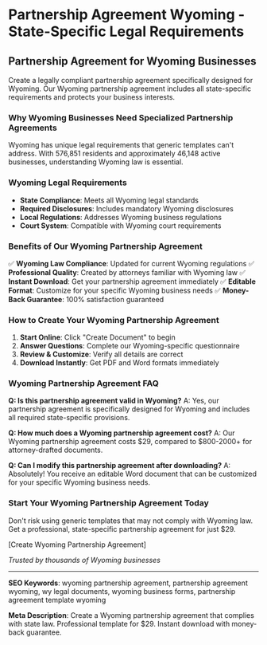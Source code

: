 # Partnership Agreement Wyoming - State-Specific Legal Requirements

## Partnership Agreement for Wyoming Businesses

Create a legally compliant partnership agreement specifically designed for Wyoming. Our Wyoming partnership agreement includes all state-specific requirements and protects your business interests.

### Why Wyoming Businesses Need Specialized Partnership Agreements

Wyoming has unique legal requirements that generic templates can't address. With 576,851 residents and approximately 46,148 active businesses, understanding Wyoming law is essential.

### Wyoming Legal Requirements

- **State Compliance**: Meets all Wyoming legal standards
- **Required Disclosures**: Includes mandatory Wyoming disclosures
- **Local Regulations**: Addresses Wyoming business regulations
- **Court System**: Compatible with Wyoming court requirements

### Benefits of Our Wyoming Partnership Agreement

✅ **Wyoming Law Compliance**: Updated for current Wyoming regulations
✅ **Professional Quality**: Created by attorneys familiar with Wyoming law
✅ **Instant Download**: Get your partnership agreement immediately
✅ **Editable Format**: Customize for your specific Wyoming business needs
✅ **Money-Back Guarantee**: 100% satisfaction guaranteed

### How to Create Your Wyoming Partnership Agreement

1. **Start Online**: Click "Create Document" to begin
2. **Answer Questions**: Complete our Wyoming-specific questionnaire
3. **Review & Customize**: Verify all details are correct
4. **Download Instantly**: Get PDF and Word formats immediately

### Wyoming Partnership Agreement FAQ

**Q: Is this partnership agreement valid in Wyoming?**
A: Yes, our partnership agreement is specifically designed for Wyoming and includes all required state-specific provisions.

**Q: How much does a Wyoming partnership agreement cost?**
A: Our Wyoming partnership agreement costs $29, compared to $800-2000+ for attorney-drafted documents.

**Q: Can I modify this partnership agreement after downloading?**
A: Absolutely! You receive an editable Word document that can be customized for your specific Wyoming business needs.

### Start Your Wyoming Partnership Agreement Today

Don't risk using generic templates that may not comply with Wyoming law. Get a professional, state-specific partnership agreement for just $29.

[Create Wyoming Partnership Agreement]

*Trusted by thousands of Wyoming businesses*

---

**SEO Keywords**: wyoming partnership agreement, partnership agreement wyoming, wy legal documents, wyoming business forms, partnership agreement template wyoming

**Meta Description**: Create a Wyoming partnership agreement that complies with state law. Professional template for $29. Instant download with money-back guarantee.
